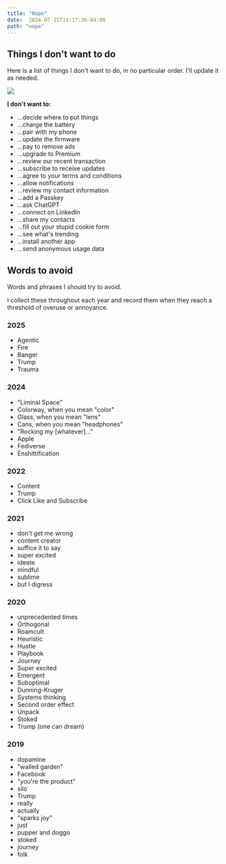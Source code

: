 ```yaml
---
title: "Nope"
date:  2024-07-15T14:17:36-04:00
path: "nope"
---
```



## Things I don't want to do

Here is a list of things I don't want to do, in no particular order. I'll update it as needed.

![](/img/jack-tongue.png)

**I don't want to:**

* ...decide where to put things
* ...charge the battery
* ...pair with my phone
* ...update the firmware
* ...pay to remove ads
* ...upgrade to Premium
* ...review our recent transaction
* ...subscribe to receive updates
* ...agree to your terms and conditions
* ...allow notifications
* ...review my contact information
* ...add a Passkey
* ...ask ChatGPT
* ...connect on LinkedIn
* ...share my contacts
* ...fill out your stupid cookie form
* ...see what's trending
* ...install another app
* ...send anonymous usage data

## Words to avoid

Words and phrases I should try to avoid.

I collect these throughout each year and record them when they reach a threshold of overuse or annoyance.

### 2025

* Agentic
* Fire
* Banger
* Trump
* Trauma

### 2024

* "Liminal Space"
* Colorway, when you mean "color"
* Glass, when you mean "lens"
* Cans, when you mean "headphones"
* "Rocking my \[whatever\]..."
* Apple
* Fediverse
* Enshittification

### 2022

* Content
* Trump
* Click Like and Subscribe

### 2021

* don't get me wrong
* content creator
* suffice it to say
* super excited
* ideate
* mindful
* sublime
* but I digress

### 2020

* unprecedented times
* Orthogonal
* Roamcult
* Heuristic
* Hustle
* Playbook
* Journey
* Super excited
* Emergent
* Suboptimal
* Dunning-Kruger
* Systems thinking
* Second order effect
* Unpack
* Stoked
* Trump (one can dream)

### 2019

* dopamine
* "walled garden"
* Facebook
* "you're the product"
* silo
* Trump
* really
* actually
* "sparks joy"
* just
* pupper and doggo
* stoked
* journey
* folk
